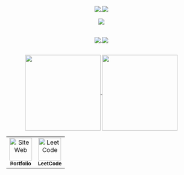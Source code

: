 

<div align="center" style="display: place-content: center;">
 <img src="https://github.com/user-attachments/assets/0919b9f6-643d-48a5-940f-66c1ba6ce698" alt="" /><br>
 <img src="https://github.com/user-attachments/assets/db77d00f-b83a-4095-9344-b1bc34137820" alt="" /><br>



 <!-- Currently -->
 <img src="https://github.com/user-attachments/assets/90f8d0f1-163b-446f-91f6-d2b8a7598187" alt="" /> <br>
 
<a href="https://github.com/monsieurCanard/libASM">
  <img align="center" src="https://github-readme-stats.vercel.app/api/pin/?username=monsieurCanard&repo=libASM&theme=moltack" />
</a>
<a href="https://github.com/monsieurCanard/libftpp">
  <img align="center" src="https://github-readme-stats.vercel.app/api/pin/?username=monsieurCanard&repo=libftpp&theme=moltack" />
</a>
<br>
<br>
<a href="https://github.com/monsieurCanard/ft_ping">
  <img align="center" src="https://github-readme-stats.vercel.app/api/pin/?username=monsieurCanard&theme=moltack&repo=ft_ping" />
</a>
<br>
<br>

 <!--Latest -->
 <img src="https://github.com/user-attachments/assets/c9187600-aa73-4a92-90c1-148ccfb2bf09" alt="" /><br>
 <a href="https://github.com/monsieurCanard/inception">
  <img align="center" src="https://github-readme-stats.vercel.app/api/pin/?username=monsieurCanard&repo=inception&theme=moltack" />
</a>
 <a href="https://github.com/monsieurCanard/cub3d">
  <img align="center" src="https://github-readme-stats.vercel.app/api/pin/?username=monsieurCanard&repo=cub3d&theme=moltack" />
</a>

 <img src="https://github.com/user-attachments/assets/a705aa22-7913-4e5c-973c-9886804fffee" alt="" /><br><br>
  <a href="https://github.com/monsieurCanard/Inception">
  <img height=200 align="center" src="https://github-readme-stats.vercel.app/api?username=monsieurCanard&theme=moltack&rank_icon=github" />
</a>
<a href="https://github.com/monsieurCanard">
  <img height=200 align="center" src="https://github-readme-stats.vercel.app/api/top-langs?username=monsieurCanard&layout=compact&langs_count=8&card_width=100&theme=moltack&hide_progress=true" />
</a>
<table>
  <tr>
    <td align="center">
      <a href="https://me.duckiverse.com" target="_blank">
        <img src="https://github.com/user-attachments/assets/0b9baf1b-a09a-4412-bfeb-0fd637f6bb2d" 
             alt="Site Web" 
             height="60"/>
        <br>
        <sub><b>Portfolio</b></sub>
      </a>
    </td>
    <td align="center">
      <a href="https://leetcode.com/u/monsieurcanard/" target="_blank">
        <img src="https://github.com/user-attachments/assets/d3547c74-be66-40fd-bb80-63e724c89044" 
             alt="LeetCode" 
             height="60"/>
        <br>
        <sub><b>LeetCode</b></sub>
      </a>
    </td>
  </tr>
</table>
<!-- Footer -->
 <img src="https://github.com/user-attachments/assets/99684898-713d-4555-b476-efc028dc2f67" alt="" />
</div>

